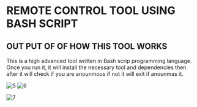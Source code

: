# REMOTE CONTROL TOOL USING BASH SCRIPT
## OUT PUT OF OF HOW THIS TOOL WORKS 

This is a high advanced tool written in Bash scrip programming language. Once you run it, it will install the necessary tool and dependencies 
then after it will check if you are anounmous if not it will exit if anounmas it.


![5](https://github.com/user-attachments/assets/8ad21d07-72b2-4d07-b44a-fb37b61d2d5f)
![6](https://github.com/user-attachments/assets/bac1ed84-a640-4a60-9cb2-3f5cd0e42985)

![7](https://github.com/user-attachments/assets/c836b74c-ec52-4bde-89ca-9d1dc3b12e50)

